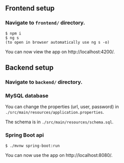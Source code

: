 ## **Frontend setup**

### **Navigate to `frontend/` directory.**

```
$ npm i
$ ng s
(to open in browser automatically use ng s -o)
```
You can now view the app on http://localhost:4200/.

## **Backend setup**

### **Navigate to `backend/` directory.**

### **MySQL database**

You can change the properties (url, user, password) in `./src/main/resources/application.properties`.

The schema is in `./src/main/resources/schema.sql`.

### **Spring Boot api**

```
$ ./mvnw spring-boot:run
```
You can now use the app on http://localhost:8080/.
